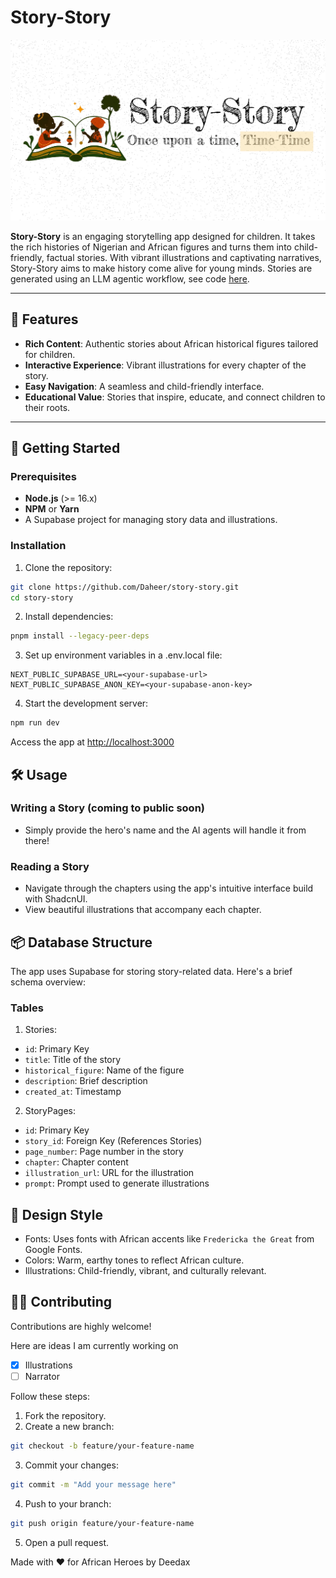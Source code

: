 # Story-Story

![](images/thumbnail.png)

**Story-Story** is an engaging storytelling app designed for children. It takes the rich histories of Nigerian and African figures and turns them into child-friendly, factual stories. With vibrant illustrations and captivating narratives, Story-Story aims to make history come alive for young minds. Stories are generated using an LLM agentic workflow, see code [here](https://github.com/Daheer/story-story-ai).

---

## 🌟 Features

- **Rich Content**: Authentic stories about African historical figures tailored for children.
- **Interactive Experience**: Vibrant illustrations for every chapter of the story.
- **Easy Navigation**: A seamless and child-friendly interface.
- **Educational Value**: Stories that inspire, educate, and connect children to their roots.

---

## 🚀 Getting Started

### Prerequisites
- **Node.js** (>= 16.x)
- **NPM** or **Yarn**
- A Supabase project for managing story data and illustrations.

### Installation

1. Clone the repository:
```bash
git clone https://github.com/Daheer/story-story.git
cd story-story
```
2. Install dependencies:

```bash
pnpm install --legacy-peer-deps
```
3. Set up environment variables in a .env.local file:
```
NEXT_PUBLIC_SUPABASE_URL=<your-supabase-url>
NEXT_PUBLIC_SUPABASE_ANON_KEY=<your-supabase-anon-key>
```
4. Start the development server:

```bash
npm run dev
```
Access the app at [http://localhost:3000](http://localhost:3000)

## 🛠️ Usage

### Writing a Story (coming to public soon)

- Simply provide the hero's name and the AI agents will handle it from there!

### Reading a Story

- Navigate through the chapters using the app's intuitive interface build with ShadcnUI.
- View beautiful illustrations that accompany each chapter.

## 📦 Database Structure

The app uses Supabase for storing story-related data. Here's a brief schema overview:

### Tables
1. Stories:

- `id`: Primary Key
- `title`: Title of the story
- `historical_figure`: Name of the figure
- `description`: Brief description
- `created_at`: Timestamp

2. StoryPages:

- `id`: Primary Key
- `story_id`: Foreign Key (References Stories)
- `page_number`: Page number in the story
- `chapter`: Chapter content
- `illustration_url`: URL for the illustration
- `prompt`: Prompt used to generate illustrations

## 🎨 Design Style

- Fonts: Uses fonts with African accents like `Fredericka the Great` from Google Fonts.
- Colors: Warm, earthy tones to reflect African culture.
- Illustrations: Child-friendly, vibrant, and culturally relevant.

## 🤝🏾 Contributing
Contributions are highly welcome! 

Here are ideas I am currently working on
- [x] Illustrations
- [ ] Narrator

Follow these steps:

1. Fork the repository.
2. Create a new branch:
```bash
git checkout -b feature/your-feature-name
```
3. Commit your changes:
```bash
git commit -m "Add your message here"
```
4. Push to your branch:
```bash
git push origin feature/your-feature-name
```
5. Open a pull request.

Made with ♥️ for African Heroes by Deedax
